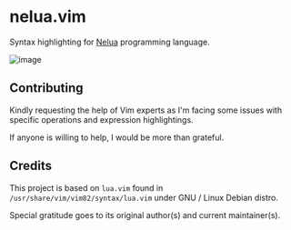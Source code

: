 # nelua.vim

Syntax highlighting for [Nelua](https://nelua.io/) programming language.

![image](https://user-images.githubusercontent.com/1777466/123715028-27330280-d880-11eb-95f2-565fc90085f6.png)


## Contributing

Kindly requesting the help of Vim experts as I'm facing some
issues with specific operations and expression highlightings.

If anyone is willing to help, I would be more than grateful.

## Credits

This project is based on `lua.vim` found in
`/usr/share/vim/vim82/syntax/lua.vim` under GNU / Linux Debian distro.

Special gratitude goes to its original author(s) and current maintainer(s).
